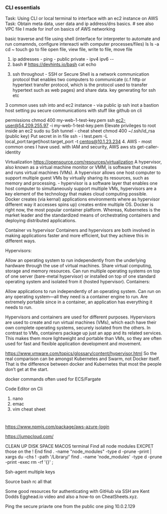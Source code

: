 ### CLI essentials 

Task: Using CLI or local terminal to interface with an ec2 instance on AWS
Task: Obtain meta data, user data and ip address/dns basics. # see also VPC file I made for inof on basics of AWS networking

basic traverse and file using shell (interface for interpreter to automate and run comamnds, configure intereacti with computer processes/files) 
ls 
ls -a 
cd ~ 
touch 
go to file 
open file, view file, write to file, move file 


1. ip addresses - ping - public private - ipv4 ipv6 --
2. bash # https://devhints.io/bash
cat 
echo
>

3. ssh throughout - SSH or Secure Shell is a network communication protocol that enables two computers to communicate (c.f http or hypertext transfer protocol, which is the protocol used to transfer hypertext such as web pages) and share data.
key generating for ssh etc 

3 common uses 
ssh into and ec2 instance - via public ip 
ssh inot a bastion host 
setting pu secure communications with stuff like github on cli

permissions 
chmod 400 my-web-1-test-key.pem ssh ec2-user@54.209.255.97 -i my-web-1-test-key.pem Elevate privileges to root inside an ec2 sudo su
Ssh tunnel - cheat sheet
chmod 400 ~/.ssh/id_rsa (public key) Put secret in in file ssh - i test.pem -L local_port:target)host:target_port -t centos@10.1.23.234
4. AWS - most common ones I have used. with IAM and security, AWS aws sts get-caller-identity


Virtualization https://opensource.com/resources/virtualization
A hypervisor, also known as a virtual machine monitor or VMM, is software that creates and runs virtual machines (VMs). A hypervisor allows one host computer to support multiple guest VMs by virtually sharing its resources, such as memory and processing. - hypervisor is a software layer that enables one host computer to simultaneously support multiple VMs, hypervisors are a key element of the technology that makes cloud computing possible. Docker creates (via kernal)  applications environments where as hypervisor different way it accesses spins up) creates entire multiple OS. 
Docker is right now, the most popular container platform. Whereas, Kubernetes is the market leader and the standardized means of orchestrating containers and deploying distributed applications.

Container vs hypervisor
Containers and hypervisors are both involved in making applications faster and more efficient, but they achieve this in different ways. 


Hypervisors:

Allow an operating system to run independently from the underlying hardware through the use of virtual machines.
Share virtual computing, storage and memory resources.
Can run multiple operating systems on top of one server (bare-metal hypervisor) or installed on top of one standard operating system and isolated from it (hosted hypervisor).
Containers: 

Allow applications to run independently of an operating system. 
Can run on any operating system—all they need is a container engine to run. 
Are extremely portable since in a container, an application has everything it needs to run. 

Hypervisors and containers are used for different purposes. Hypervisors are used to create and run virtual machines (VMs), which each have their own complete operating systems, securely isolated from the others. In contrast to VMs, containers package up just an app and its related services. This makes them more lightweight and portable than VMs, so they are often used for fast and flexible application development and movement.


https://www.vmware.com/topics/glossary/content/hypervisor.html
So the real comparison can be amongst Kubernetes and Swarm, not Docker itself. That is the difference between docker and Kubernetes that most the people don’t get at the start.

docker commands often used for ECS/Fargate 

Code Editor on Cli 
1. nano 
2. emac
3. vim cheat sheet 



# 




https://www.npmjs.com/package/aws-azure-login

https://jumpcloud.com/

CLEAN UP DISK SPACE MACOS terminal Find all node modules EXCPET those on the ! End find . -name "node_modules" -type d -prune -print | xargs du -chs ! -path '/Library/' find . -name 'node_modules' -type d -prune -print -exec rm -rf '{}' ;




Ssh-agent multiple keys

Source bash rc all that

Some good resources for authenticating with GitHub via SSH are Kent Dodds Egghead.io video and also a how-to on CheatSheets.xyz.

Ping the secure priavte one from the public one ping 10.0.2.129
